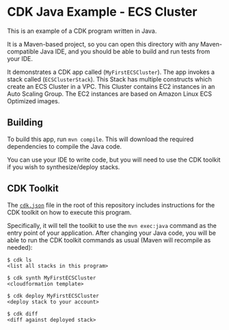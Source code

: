 
# CDK Java Example - ECS Cluster

This is an example of a CDK program written in Java.

It is a Maven-based project, so you can open this directory with any Maven-compatible Java IDE, and you should be able to build and run tests from your IDE.

It demonstrates a CDK app called (`MyFirstECSCluster`). The app invokes a stack called (`ECSClusterStack`). This Stack has multiple constructs which create an ECS Cluster in a VPC. This Cluster contains EC2 instances in an Auto Scaling Group. The EC2 instances are based on Amazon Linux ECS Optimized images. 

## Building

To build this app, run `mvn compile`. This will download the required dependencies to compile the Java code.

You can use your IDE to write code, but you will need to use the CDK toolkit if you wish to synthesize/deploy stacks.

## CDK Toolkit

The [`cdk.json`](./cdk.json) file in the root of this repository includes
instructions for the CDK toolkit on how to execute this program.

Specifically, it will tell the toolkit to use the `mvn exec:java` command as the
entry point of your application. After changing your Java code, you will be able
to run the CDK toolkit commands as usual (Maven will recompile as needed):

    $ cdk ls
    <list all stacks in this program>

    $ cdk synth MyFirstECSCluster
    <cloudformation template>

    $ cdk deploy MyFirstECSCluster
    <deploy stack to your account>

    $ cdk diff
    <diff against deployed stack>